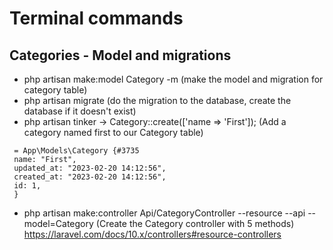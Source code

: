 # Terminal commands
## Categories - Model and migrations
- php artisan make:model Category -m
  (make the model and migration for category table)
- php artisan migrate
  (do the migration to the database, create the database if it doesn't exist)
- php artisan tinker ->
  Category::create(['name => 'First']);
  (Add a category named first to our Category table)
 ``` 
  = App\Models\Category {#3735
  name: "First",
  updated_at: "2023-02-20 14:12:56",
  created_at: "2023-02-20 14:12:56",
  id: 1,
  }
```
- php artisan make:controller Api/CategoryController --resource --api --model=Category
  (Create the Category controller with 5 methods)
  https://laravel.com/docs/10.x/controllers#resource-controllers
